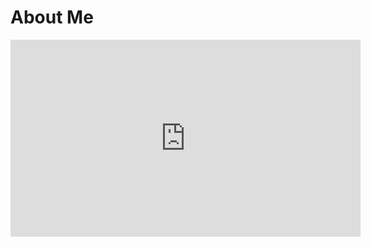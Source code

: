 # About Me

<iframe width="560" height="315" src="https://www.youtube.com/embed/IRY35xYab0s?start=25" frameborder="0" allow="accelerometer; autoplay; encrypted-media; gyroscope; picture-in-picture" allowfullscreen></iframe>